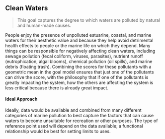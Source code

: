 ## **Clean Waters**

> This goal captures the degree to which waters are polluted by natural and human-made causes.

People enjoy the presence of unpolluted estuarine, coastal, and marine waters for their aesthetic value and because they help avoid detrimental health effects to people or the marine life on which they depend. Many things can be responsible for negatively affecting clean waters, including sewage pollution (fecal coliform, viruses, parasites), nutrient runoff (eutrophication, algal blooms), chemical pollution (oil spills), and marine debris (floating trash). Combining the scores for these pollutants with a geometric mean in the goal model ensures that just one of the pollutants can drive the score, with the philosophy that if one of the pollutants is greatly impacting the system, how the others are affecting the system is less critical because there is already great impact.

#### Ideal Approach

Ideally, data would be available and combined from many different categories of marine pollution to best capture the factors that can cause waters to become unsuitable for recreation or other purposes. The type of reference point used will depend on the data available; a functional relationship would be best for setting limits to uses.

